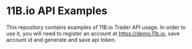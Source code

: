 # 11B.io API Examples

This repository contains examples of 11B.io Trader API usage. In order to use it, you will need to register an account at https://demo.11b.io, save account id and generate and save api token.


